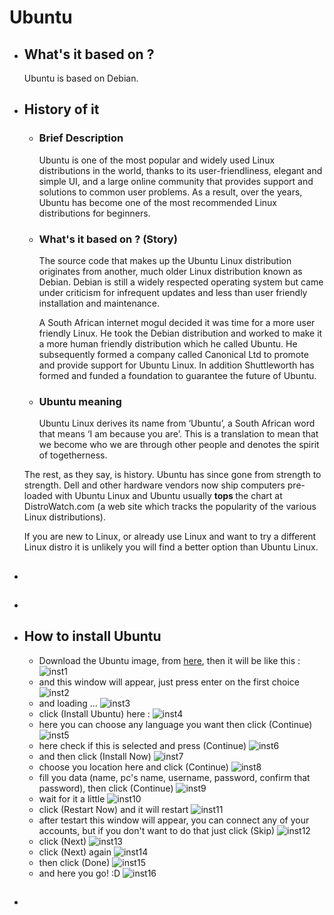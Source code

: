 
# Ubuntu

- ## What's it based on ?
    Ubuntu is based on Debian.

- ## History of it 
    - ### Brief Description
        Ubuntu is one of the most popular and widely used Linux distributions in 
        the  world, thanks to its user-friendliness, elegant and simple UI, and a
        large online community that provides support and solutions to common user
        problems. As a result, over the years, Ubuntu has become one of the most 
        recommended Linux distributions for beginners.

    - ### What's it based on ? (Story)
        The source code that makes up the Ubuntu Linux distribution originates 
        from another, much older Linux distribution known as Debian. Debian is 
        still a widely respected operating system but came under criticism for 
        infrequent updates and less than user friendly installation and 
        maintenance.

        A South African internet mogul decided it was time for a more user 
        friendly Linux. He took the Debian distribution and worked to make it a
        more human friendly distribution which he called Ubuntu. He subsequently
        formed a company called Canonical Ltd to promote and provide support for
        Ubuntu Linux. In addition Shuttleworth has formed and funded a foundation
        to guarantee the future of Ubuntu.

    - ### Ubuntu meaning
        Ubuntu Linux derives its name from ‘Ubuntu’, a South African word that
        means ‘I am because you are’. This is a translation to mean that we become
        who we are through other people and denotes the spirit of togetherness.

    The rest, as they say, is history. Ubuntu has since gone from strength to 
    strength. Dell and other hardware vendors now ship computers pre-loaded with 
    Ubuntu Linux and Ubuntu usually <strong> tops </strong> the chart at 
    DistroWatch.com (a web site which tracks the popularity of the various Linux
    distributions).

    If you are new to Linux, or already use Linux and want to try a different 
    Linux distro it is unlikely you will find a better option than Ubuntu Linux.

- ##

- ## 

- ## How to install Ubuntu
    - Download the Ubuntu image, from [here](https://ubuntu.com/download/desktop), then it will be like this : ![inst1](images/1.jpeg)
    - and this window will appear, just press enter on the first choice
   ![inst2](images/2.jpeg)
    - and loading ...
   ![inst3](images/3.jpeg)
    - click (Install Ubuntu) here : 
   ![inst4](images/4.jpeg)
    - here you can choose any language you want then click (Continue) 
   ![inst5](images/5.jpeg)
    - here check if this is selected and press (Continue)
   ![inst6](images/6.jpeg)
    - and then click (Install Now) 
   ![inst7](images/7.jpeg)
    - choose you location here and click (Continue) 
   ![inst8](images/8.jpeg)
    - fill you data (name, pc's name, username, password, confirm that password), then click (Continue) 
   ![inst9](images/9.jpeg)
    - wait for it a little 
   ![inst10](images/10.jpeg)
    - click (Restart Now) and it will restart 
   ![inst11](images/11.jpeg)
    - after testart this window will appear, you can connect any of your accounts, but if you don't want to do that just click (Skip) 
   ![inst12](images/12.jpeg)
    - click (Next) 
   ![inst13](images/13.jpeg)
    - click (Next) again 
   ![inst14](images/14.jpeg)
    - then click (Done) 
   ![inst15](images/15.jpeg)
    - and here you go! :D 
   ![inst16](images/16.jpeg)
- ##

